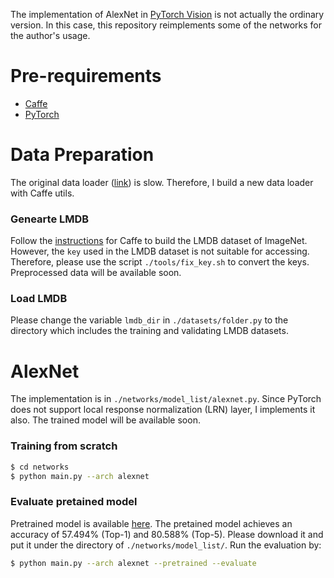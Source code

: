 The implementation of AlexNet in [PyTorch Vision](https://github.com/pytorch/vision) is not actually the ordinary version. In this case, this repository reimplements some of the networks for the author's usage.

# Pre-requirements
- [Caffe](https://github.com/BVLC/caffe)
- [PyTorch](https://github.com/pytorch/pytorch)

# Data Preparation
The original data loader ([link](https://github.com/pytorch/vision#imagenet-12)) is slow. Therefore, I build a new data loader with Caffe utils.
### Genearte LMDB
Follow the [instructions](http://caffe.berkeleyvision.org/gathered/examples/imagenet.html) for Caffe to build the LMDB dataset of ImageNet. However, the ```key``` used in the LMDB dataset is not suitable for accessing. Therefore, please use the script ```./tools/fix_key.sh``` to convert the keys.
Preprocessed data will be available soon.
### Load LMDB
Please change the variable ```lmdb_dir``` in ```./datasets/folder.py``` to the directory which includes the training and validating LMDB datasets.
# AlexNet
The implementation is in ```./networks/model_list/alexnet.py```. Since PyTorch does not support local response normalization (LRN) layer, I implements it also. The trained model will be available soon.
### Training from scratch
```bash
$ cd networks
$ python main.py --arch alexnet
```

### Evaluate pretained model
Pretrained model is available [here](https://drive.google.com/uc?export=download&id=0B-7I62GOSnZ8NzVxZndDU2dYcHM). The pretained model achieves an accuracy of 57.494% (Top-1) and 80.588% (Top-5). Please download it and put it under the directory of ```./networks/model_list/```. Run the evaluation by:
```bash
$ python main.py --arch alexnet --pretrained --evaluate
```
